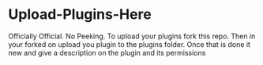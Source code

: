 # Upload-Plugins-Here
Officially Official. No Peeking.
To upload your plugins fork this repo. 
Then in your forked on upload you plugin to the plugins
folder. Once that is done it new and give a description 
on the plugin and its permissions